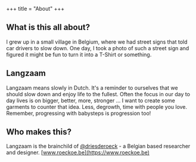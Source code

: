 +++
title = "About"
+++

## What is this all about?
I grew up in a small village in Belgium, where we had street signs that told car drivers to slow down. One day, I took a photo of such a street sign and figured it might be fun to turn it into a T-Shirt or something.
## Langzaam
Langzaam means slowly in Dutch. It's a reminder to ourselves that we should slow down and enjoy life to the fullest. Often the focus in our day to day lives is on bigger, better, more, stronger ... I want to create some garments to counter that idea. Less, degrowth, time with people you love. Remember, progressing with babysteps is progression too!
## Who makes this?
Langzaam is the brainchild of [@driesderoeck](https://www.twitter.com/driesderoeck) - a Belgian based researcher and designer. [www.roeckoe.be](https://www.roeckoe.be)
